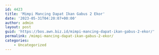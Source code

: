 ```yaml
---
id: 4423
title: 'Mimpi Mancing Dapat Ikan Gabus 2 Ekor'
date: '2023-05-31T04:20:07+00:00'
author: admin
layout: post
guid: 'https://bos.awn.biz.id/mimpi-mancing-dapat-ikan-gabus-2-ekor/'
permalink: /mimpi-mancing-dapat-ikan-gabus-2-ekor/
categories:
    - Uncategorized
---
```


